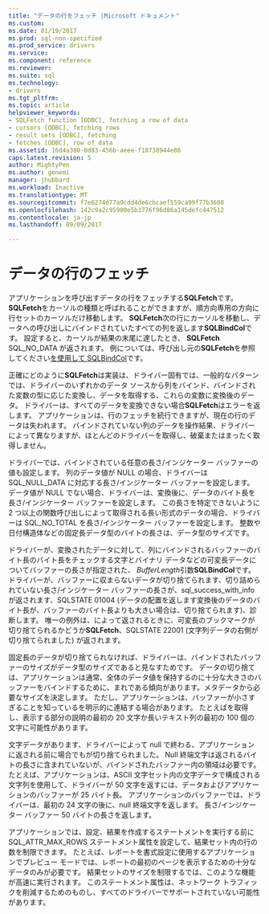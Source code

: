 ```yaml
---
title: "データの行をフェッチ |Microsoft ドキュメント"
ms.custom: 
ms.date: 01/19/2017
ms.prod: sql-non-specified
ms.prod_service: drivers
ms.service: 
ms.component: reference
ms.reviewer: 
ms.suite: sql
ms.technology:
- drivers
ms.tgt_pltfrm: 
ms.topic: article
helpviewer_keywords:
- SQLFetch function [ODBC], fetching a row of data
- cursors [ODBC], fetching rows
- result sets [ODBC], fetching
- fetches [ODBC], row of data
ms.assetid: 16d4a380-0d83-456b-aeee-f10738944e86
caps.latest.revision: 5
author: MightyPen
ms.author: genemi
manager: jhubbard
ms.workload: Inactive
ms.translationtype: MT
ms.sourcegitcommit: f7e6274d77a9cdd4de6cbcaef559ca99f77b3608
ms.openlocfilehash: 142c9a2c95900e5b3776f96d86a145defc447512
ms.contentlocale: ja-jp
ms.lasthandoff: 09/09/2017

---
```

# <a name="fetching-a-row-of-data"></a>データの行のフェッチ
アプリケーションを呼び出すデータの行をフェッチする**SQLFetch**です。 **SQLFetch**をカーソルの種類と呼ばれることができますが、順方向専用の方向に行セットのカーソルだけ移動します。 **SQLFetch**次の行にカーソルを移動し、データへの呼び出しにバインドされていたすべての列を返します**SQLBindCol**です。 設定すると、カーソルが結果の末尾に達したとき、 **SQLFetch** SQL_NO_DATA が返されます。 例については、呼び出し元の**SQLFetch**を参照してください[を使用して SQLBindCol](../../../odbc/reference/develop-app/using-sqlbindcol.md)です。  
  
 正確にどのように**SQLFetch**は実装は、ドライバー固有では、一般的なパターンでは、ドライバーのいずれかのデータ ソースから列をバインド、バインドされた変数の型に応じた変換し、データを取得する、これらの変数に変換後のデータ。 ドライバーは、すべてのデータを変換できない場合**SQLFetch**はエラーを返します。 アプリケーションは、行のフェッチを続行できますが、現在の行のデータは失われます。 バインドされていない列のデータを操作結果、ドライバーによって異なりますが、ほとんどのドライバーを取得し、破棄またはまったく取得しません。  
  
 ドライバーでは、バインドされている任意の長さ/インジケーター バッファーの値も設定します。 列のデータ値が NULL の場合、ドライバーは SQL_NULL_DATA に対応する長さ/インジケーター バッファーを設定します。 データ値が NULL でない場合、ドライバーは、変換後に、データのバイト長を長さ/インジケーター バッファーを設定します。 この長さを特定できないように 2 つ以上の関数呼び出しによって取得される長い形式のデータの場合、ドライバーは SQL_NO_TOTAL を長さ/インジケーター バッファーを設定します。 整数や日付構造体などの固定長データ型のバイトの長さは、データ型のサイズです。  
  
 ドライバーが、変換されたデータに対して、列にバインドされるバッファーのバイト長のバイト長をチェックする文字とバイナリ データなどの可変長データについてバッファーの長さが指定された、 *BufferLength*引数**SQLBindCol**です。 ドライバーが、バッファーに収まらないデータが切り捨てられます、切り詰められていない長さ/インジケーター バッファーの長さが、sql_success_with_info が返されます、SQLSTATE 01004 (データの配置を返します変換後のデータのバイト長が、バッファーのバイト長よりも大きい場合は、切り捨てられます)、診断します。 唯一の例外は、によって返されるときに、可変長のブックマークが切り捨てられるかどうか**SQLFetch**、SQLSTATE 22001 (文字列データの右側が切り捨てられました) が返されます。  
  
 固定長のデータが切り捨てられなければ、ドライバーは、バインドされたバッファーのサイズがデータ型のサイズであると見なすためです。 データの切り捨ては、アプリケーションは通常、全体のデータ値を保持するのに十分な大きさのバッファーをバインドするために、まれである傾向があります。メタデータから必要なサイズを決定します。 ただし、アプリケーションは、バッファーが小さすぎることを知っているを明示的に連結する場合があります。 たとえばを取得し、表示する部分の説明の最初の 20 文字か長いテキスト列の最初の 100 個の文字に可能性があります。  
  
 文字データがあります、ドライバーによって null で終わる、アプリケーションに返される前に場合でもが切り捨てられました。 Null 終端文字は返されるバイトの長さに含まれていないが、バインドされたバッファー内の領域は必要です。 たとえば、アプリケーションは、ASCII 文字セット内の文字データで構成される文字列を使用して、ドライバーが 50 文字を返すには、データおよびアプリケーションのバッファーが 25 バイト長。 アプリケーションのバッファーでは、ドライバーは、最初の 24 文字の後に、null 終端文字を返します。 長さ/インジケーター バッファー 50 バイトの長さを返します。  
  
 アプリケーションでは、設定、結果を作成するステートメントを実行する前に SQL_ATTR_MAX_ROWS ステートメント属性を設定して、結果セット内の行の数を制限できます。 たとえば、レポートを書式設定に使用するアプリケーションでプレビュー モードでは、レポートの最初のページを表示するための十分なデータのみが必要です。 結果セットのサイズを制限するでは、このような機能が高速に実行されます。 このステートメント属性は、ネットワーク トラフィックを削減するためのものし、すべてのドライバーでサポートされていない可能性があります。

